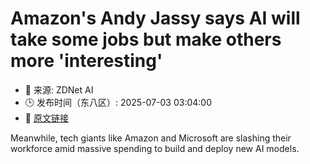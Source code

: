 # Amazon's Andy Jassy says AI will take some jobs but make others more 'interesting'
- 📅 来源: ZDNet AI
- 🕒 发布时间（东八区）: 2025-07-03 03:04:00
- 🔗 [原文链接](https://www.zdnet.com/article/amazons-andy-jassy-says-ai-will-take-some-jobs-but-make-others-more-interesting/)

Meanwhile, tech giants like Amazon and Microsoft are slashing their workforce amid massive spending to build and deploy new AI models.